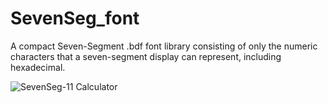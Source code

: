 # SevenSeg_font
 A compact Seven-Segment .bdf font library consisting of only the numeric characters that a seven-segment display can represent, including hexadecimal.

 ![SevenSeg-11 Calculator](https://github.com/CedarGroveStudios/SevenSeg_font/blob/main/SevenSeg-11_calculator.png)
